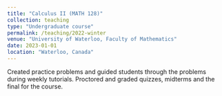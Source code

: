 ```yaml
---
title: "Calculus II (MATH 128)"
collection: teaching
type: "Undergraduate course"
permalink: /teaching/2022-winter
venue: "University of Waterloo, Faculty of Mathematics"
date: 2023-01-01
location: "Waterloo, Canada"
---
```


Created practice problems and guided students through the problems during weekly tutorials. Proctored and graded quizzes, midterms and the final for the course. 